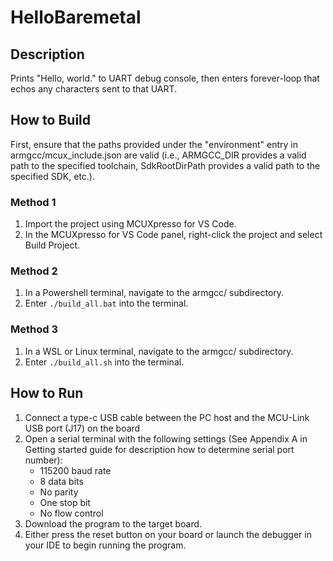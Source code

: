 # HelloBaremetal
## Description
Prints "Hello, world." to UART debug console, then enters forever-loop that echos any characters sent to that UART.

## How to Build
First, ensure that the paths provided under the "environment" entry in armgcc/mcux_include.json are valid (i.e., ARMGCC_DIR provides a valid path to the specified toolchain, SdkRootDirPath provides a valid path to the specified SDK, etc.).

### Method 1
1. Import the project using MCUXpresso for VS Code.
2. In the MCUXpresso for VS Code panel, right-click the project and select Build Project.

### Method 2
1. In a Powershell terminal, navigate to the armgcc/ subdirectory.
2. Enter `./build_all.bat` into the terminal.

### Method 3
1. In a WSL or Linux terminal, navigate to the armgcc/ subdirectory.
2. Enter `./build_all.sh` into the terminal.

## How to Run
1.  Connect a type-c USB cable between the PC host and the MCU-Link USB port (J17) on the board
2.  Open a serial terminal with the following settings (See Appendix A in Getting started guide for description how to determine serial port number):
    - 115200 baud rate
    - 8 data bits
    - No parity
    - One stop bit
    - No flow control
3.  Download the program to the target board.
4.  Either press the reset button on your board or launch the debugger in your IDE to begin running the program.